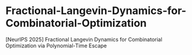 # Fractional-Langevin-Dynamics-for-Combinatorial-Optimization
[NeurIPS 2025] Fractional Langevin Dynamics for Combinatorial Optimization via Polynomial-Time Escape
